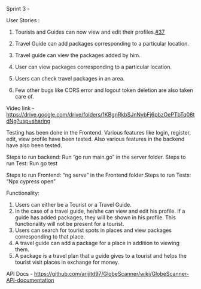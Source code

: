 Sprint 3 -

User Stories :

1. Tourists and Guides can now view and edit their profiles.[#37](https://https://github.com/arijitd97/GlobeScanner/issues/37)

2. Travel Guide can add packages corresponding to a particular location.

3. Travel guide can view the packages added by him.

4. User can view packages corresponding to a particular location.

5. Users can check travel packages in an area.

6. Few other bugs like CORS error and logout token deletion are also taken care of.

Video link - https://drive.google.com/drive/folders/1KBgnRkbSJnNvbFj6pbzOePTbTq08tdNg?usp=sharing

Testing has been done in the Frontend. Various features like login, register, edit, view profile have been tested. 
Also various features in the backend have also been tested.

Steps to run backend:
Run “go run main.go” in the server folder.
Steps to run Test:
Run go test

Steps to run Frontend:
“ng serve” in the Frontend folder
Steps to run Tests:
“Npx cypress open”


Functionality:
1. Users can either be a Tourist or a Travel Guide.
2. In the case of a travel guide, he/she can view and edit his profile. If a guide has added packages, they will be shown in his profile. This functionality will not be present for a tourist.
3. Users can search for tourist spots in places and view packages corresponding to that place.
4. A travel guide can add a package for a place in addition to viewing them.
5. A package is a travel plan that a guide gives to a tourist and helps the tourist visit places in exchange for money.


API Docs - https://github.com/arijitd97/GlobeScanner/wiki/GlobeScanner-API-documentation







